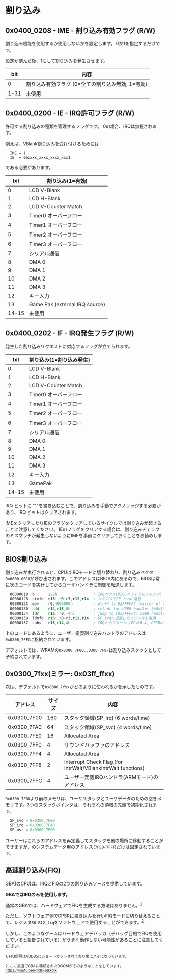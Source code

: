 # 割り込み

## 0x0400_0208 - IME - 割り込み有効フラグ (R/W)

割り込み機能を使用するか使用しないかを設定します。 0か1を指定するだけです。

設定が済んだ後、1にして割り込みを発生させます。

 bit  |  内容
---- | ----
0 | 割り込み有効フラグ (0=全ての割り込み無効, 1=有効)
1-31 | 未使用

## 0x0400_0200 - IE - IRQ許可フラグ (R/W)

許可する割り込みの種類を管理するフラグです。 0の場合、IRQは無視されます。

例えば、VBlank割り込みを受け付けるためには

```
  IME = 1
  IE  = 0bxxxx_xxxx_xxxx_xxx1
```

である必要があります。

 bit  |  割り込み(1=有効)
---- | ----
0     | LCD V-Blank
1     | LCD H-Blank
2     | LCD V-Counter Match
3     | Timer0 オーバーフロー
4     | Timer1 オーバーフロー
5     | Timer2 オーバーフロー
6     | Timer3 オーバーフロー
7     | シリアル通信
8     | DMA 0
9     | DMA 1
10    | DMA 2
11    | DMA 3
12    | キー入力
13    | Game Pak (external IRQ source)
14-15 | 未使用

## 0x0400_0202 - IF - IRQ発生フラグ (R/W)

発生した割り込みリクエストに対応するフラグが立てられます。

 bit  |  割り込み(1=割り込み発生)
---- | ----
0     | LCD V-Blank
1     | LCD H-Blank
2     | LCD V-Counter Match
3     | Timer0 オーバーフロー
4     | Timer1 オーバーフロー
5     | Timer2 オーバーフロー
6     | Timer3 オーバーフロー
7     | シリアル通信
8     | DMA 0
9     | DMA 1
10    | DMA 2
11    | DMA 3
12    | キー入力
13    | GamePak
14-15 | 未使用

IRQ ビットに "1"を書き込むことで、割り込みを手動でアクノリッジする必要があり、IRQ ビットはクリアされます。

IMEをクリアしたりIEのフラグをクリアしているサイクルでは割り込みが起きることに注意してください。
IEのフラグをクリアする場合は、割り込みチェックのミスマッチが発生しないようにIMEを事前にクリアしておくことをお勧めします。

## BIOS割り込み

割り込みが実行されると、CPUはIRQモードに切り替わり、割り込みベクタ`0x0000_0018`が呼び出されます。このアドレスはBIOS内にあるので、BIOSは常に次のコードを実行してからユーザハンドラに制御を転送します。

```asm
  00000018  b      128h                ; IRQベクタ(BIOSハンドラにジャンプ)
  00000128  stmfd  r13!,r0-r3,r12,r14  ; レジスタをSP_irqに退避
  0000012C  mov    r0,4000000h         ; ptr+4 to 03FFFFFC (mirror of 03007FFC)
  00000130  add    r14,r15,0h          ; retadr for USER handler $+8=138h
  00000134  ldr    r15,[r0,-4h]        ; jump to [03FFFFFC] USER handler
  00000138  ldmfd  r13!,r0-r3,r12,r14  ; SP_irqに退避したレジスタを復帰
  0000013C  subs   r15,r14,4h          ; IRQからリターン (PC=LR-4, CPSR=SPSR)
```

上のコードにあるように、ユーザー定義割り込みハンドラのアドレスは`0x0300_7FFC`に格納されています。

デフォルトでは、WRAMの`0x0300_7F00..0300_7F9F`は割り込みスタックとして予約されています。

## 0x0300_7fxx(ミラー: 0x03ff_ffxx)

次は、デフォルトで`0x0300_7fxx`がどのように使われるかを示したものです。

アドレス | サイズ | 内容
---- | ---- | ---- 
0x0300_7F00 | 160 | スタック領域(SP_irq) (6 words/time)
0x0300_7FA0 | 64  | スタック領域(SP_svc) (4 words/time)
0x0300_7FE0 | 16  | Allocated Area
0x0300_7FF0 | 4   | サウンドバッファのアドレス
0x0300_7FF4 | 4   | Allocated Area
0x0300_7FF8 | 2   | Interrupt Check Flag (for IntrWait/VBlankIntrWait functions)
0x0300_7FFC | 4   | ユーザー定義IRQハンドラ(ARMモード)のアドレス

`0x0300_7F00`より前のメモリは、ユーザスタックとユーザデータのための空きメモリです。3つのスタックポインタは、それぞれの領域の先頭で初期化されます。

```py
  SP_svc = 0x0300_7FE0
  SP_irq = 0x0300_7FA0
  SP_usr = 0x0300_7F00
```

ユーザーはこれらのアドレスを再定義してスタックを他の場所に移動することができますが、のシステムデータ用のアドレス(`7FE0-7FFF`)だけは固定されています。

## 高速割り込み(FIQ)

GBA(のCPU)は、IRQとFIQの2つの割り込みソースを提供しています。

**GBAではIRQのみを使用します。** 

通常のGBAでは、ハードウェアでFIQを生成する方法はありません。<sup>[1](#fiq)</sup>

ただし、ソフトウェア側でCPSRに書き込みを行いFIQモードに切り替えることで、レジスタ`R8-R12_fiq`をソフトウェアで使用することができます。<sup>[2](#doom)</sup>

しかし、このようなゲームはハードウェアデバッガ（デバッグ目的でFIQを使用していると報告されている）がうまく動作しない可能性があることに注意してください。

<sup id="fiq">1. FIQ信号はVDD35にショートカットされており常にハイになっています。</sup>

<sup id="doom">2. ここ最近でGBAに移植されたDOOMがそのようなことをしています。 https://youtu.be/R43k-p9XdIk</sup>
